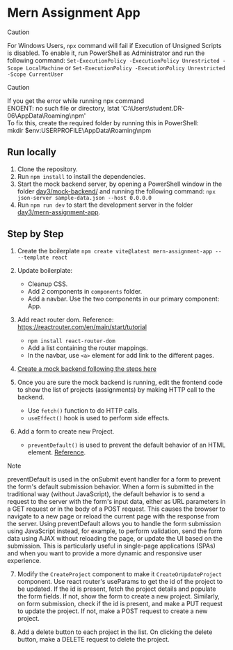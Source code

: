 # Mern Assignment App

> [!CAUTION]
> For Windows Users, `npx` command will fail if Execution of Unsigned Scripts is disabled. To enable it, run PowerShell as Administrator and run the following command:
> `Set-ExecutionPolicy -ExecutionPolicy Unrestricted -Scope LocalMachine` or
> `Set-ExecutionPolicy -ExecutionPolicy Unrestricted -Scope CurrentUser`

> [!CAUTION]
> If you get the error while running npx command <br/>
> ENOENT: no such file or directory, lstat 'C:\Users\student.DR-06\AppData\Roaming\npm'<br/>
> To fix this, create the required folder by running this in PowerShell:<br/>
> mkdir $env:USERPROFILE\AppData\Roaming\npm

## Run locally

1. Clone the repository.
2. Run `npm install` to install the dependencies.
3. Start the mock backend server, by opening a PowerShell window in the folder [day3/mock-backend/](./mock-backend/) and running the following command:
    `npx json-server sample-data.json --host 0.0.0.0`
4. Run `npm run dev` to start the development server in the folder [day3/mern-assignment-app](./mern-assignment-app/).

## Step by Step

1. Create the boilerplate
`npm create vite@latest mern-assignment-app -- --template react`

2. Update boilerplate:
    - Cleanup CSS.
    - Add 2 components in `components` folder.
    - Add a navbar. Use the two components in our primary component: App.


3. Add react router dom. Reference: https://reactrouter.com/en/main/start/tutorial
    - `npm install react-router-dom`
    - Add a list containing the router mappings.
    - In the navbar, use `<a>` element for add link to the different pages.

4. [Create a mock backend following the steps here](./mock-backend/README.md)

5. Once you are sure the mock backend is running, edit the frontend code to show the list of projects (assignments) by making HTTP call to the backend.
    - Use `fetch()` function to do HTTP calls.
    - `useEffect()` hook is used to perform side effects.

6. Add a form to create new Project.
    - `preventDefault()` is used to prevent the default behavior of an HTML element. [Reference](https://developer.mozilla.org/en-US/docs/Web/API/Event/preventDefault).<br/>
    
> [!NOTE]
>  preventDefault is used in the onSubmit event handler for a form to prevent the form's default submission behavior. When a form is submitted in the traditional way (without JavaScript), the default behavior is to send a request to the server with the form's input data, either as URL parameters in a GET request or in the body of a POST request. This causes the browser to navigate to a new page or reload the current page with the response from the server.
>   Using preventDefault allows you to handle the form submission using JavaScript instead, for example, to perform validation, send the form data using AJAX without reloading the page, or update the UI based on the submission. This is particularly useful in single-page applications (SPAs) and when you want to provide a more dynamic and responsive user experience.

7. Modify the `CreateProject` component to make it `CreateOrUpdateProject` component. Use react router's useParams to get the id of the project to be updated. If the id is present, fetch the project details and populate the form fields. If not, show the form to create a new project. Similarly, on form submission, check if the id is present, and make a PUT request to update the project. If not, make a POST request to create a new project.

8. Add a delete button to each project in the list. On clicking the delete button, make a DELETE request to delete the project.
